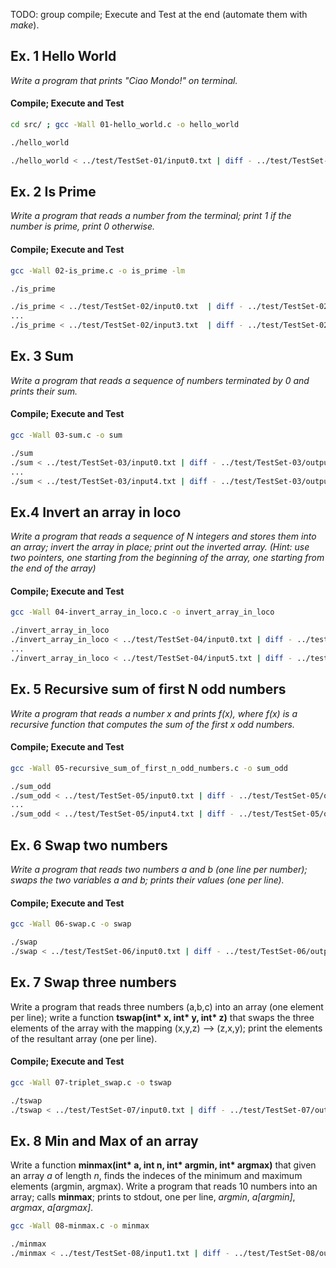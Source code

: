 TODO: group compile; Execute and Test at the end (automate them with *make*).

## Ex. 1 Hello World
*Write a program that prints "Ciao Mondo!" on terminal.*

#### Compile; Execute and Test

```bash
cd src/ ; gcc -Wall 01-hello_world.c -o hello_world
```
```bash
./hello_world

./hello_world < ../test/TestSet-01/input0.txt | diff - ../test/TestSet-01/output0.txt
```


## Ex. 2 Is Prime
*Write a program that reads a number from the terminal; print 1 if the number is prime, print 0 otherwise.*

#### Compile; Execute and Test
```bash
gcc -Wall 02-is_prime.c -o is_prime -lm
```
```bash
./is_prime

./is_prime < ../test/TestSet-02/input0.txt  | diff - ../test/TestSet-02/output0.txt
...
./is_prime < ../test/TestSet-02/input3.txt  | diff - ../test/TestSet-02/output3.txt
```

## Ex. 3 Sum
*Write a program that reads a sequence of numbers terminated by 0 and prints their sum.*

#### Compile; Execute and Test
```bash
gcc -Wall 03-sum.c -o sum
```
```bash
./sum
./sum < ../test/TestSet-03/input0.txt | diff - ../test/TestSet-03/output0.txt 
...
./sum < ../test/TestSet-03/input4.txt | diff - ../test/TestSet-03/output4.txt 
```

## Ex.4 Invert an array in loco
*Write a program that reads a sequence of N integers and stores them into an array; invert the array in place; print out the inverted array.
(Hint: use two pointers, one starting from the beginning of the array, one starting from the end of the array)*

#### Compile; Execute and Test
```bash
gcc -Wall 04-invert_array_in_loco.c -o invert_array_in_loco
```
```bash
./invert_array_in_loco
./invert_array_in_loco < ../test/TestSet-04/input0.txt | diff - ../test/TestSet-04/output0.txt
...
./invert_array_in_loco < ../test/TestSet-04/input5.txt | diff - ../test/TestSet-04/output5.txt 
```
## Ex. 5 Recursive sum of first N odd numbers
*Write a program that reads a number x and prints f(x), where f(x) is a recursive function that computes the sum of the first x odd numbers.*

#### Compile; Execute and Test
```bash
gcc -Wall 05-recursive_sum_of_first_n_odd_numbers.c -o sum_odd
```
```bash
./sum_odd
./sum_odd < ../test/TestSet-05/input0.txt | diff - ../test/TestSet-05/output0.txt
...
./sum_odd < ../test/TestSet-05/input4.txt | diff - ../test/TestSet-05/output4.txt
```
## Ex. 6 Swap two numbers
*Write a program that reads two numbers a and b (one line per number); swaps the two variables a and b; prints their values (one per line).*

#### Compile; Execute and Test
```bash
gcc -Wall 06-swap.c -o swap
```
```bash
./swap
./swap < ../test/TestSet-06/input0.txt | diff - ../test/TestSet-06/output0.txt 
```

## Ex. 7 Swap three numbers
Write a program that reads three numbers (a,b,c) into an array (one element per line); write a function **tswap(int\* x, int\* y, int\* z)** that swaps the three elements of the array with the mapping (x,y,z) --> (z,x,y); print the elements of the resultant array (one per line).

#### Compile; Execute and Test
```bash
gcc -Wall 07-triplet_swap.c -o tswap
```
```bash
./tswap
./tswap < ../test/TestSet-07/input0.txt | diff - ../test/TestSet-07/output0.txt
```

## Ex. 8 Min and Max of an array
Write a function **minmax(int\* a, int n, int\* argmin, int\* argmax)** that given an array *a* of length *n*, finds the indeces of the minimum and maximum elements (argmin, argmax). Write a program that reads 10 numbers into an array; calls **minmax**; prints to stdout, one per line, *argmin*, *a[argmin]*, *argmax*, *a[argmax]*.

```bash
gcc -Wall 08-minmax.c -o minmax
```
```bash
./minmax
./minmax < ../test/TestSet-08/input1.txt | diff - ../test/TestSet-08/output1.txt
```
